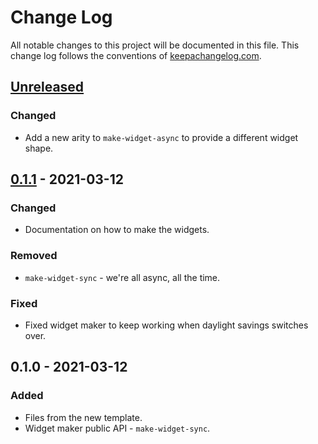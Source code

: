 # Change Log
All notable changes to this project will be documented in this file. This change log follows the conventions of [keepachangelog.com](http://keepachangelog.com/).

## [Unreleased]
### Changed
- Add a new arity to `make-widget-async` to provide a different widget shape.

## [0.1.1] - 2021-03-12
### Changed
- Documentation on how to make the widgets.

### Removed
- `make-widget-sync` - we're all async, all the time.

### Fixed
- Fixed widget maker to keep working when daylight savings switches over.

## 0.1.0 - 2021-03-12
### Added
- Files from the new template.
- Widget maker public API - `make-widget-sync`.

[Unreleased]: https://github.com/your-name/core-async-transducers/compare/0.1.1...HEAD
[0.1.1]: https://github.com/your-name/core-async-transducers/compare/0.1.0...0.1.1
